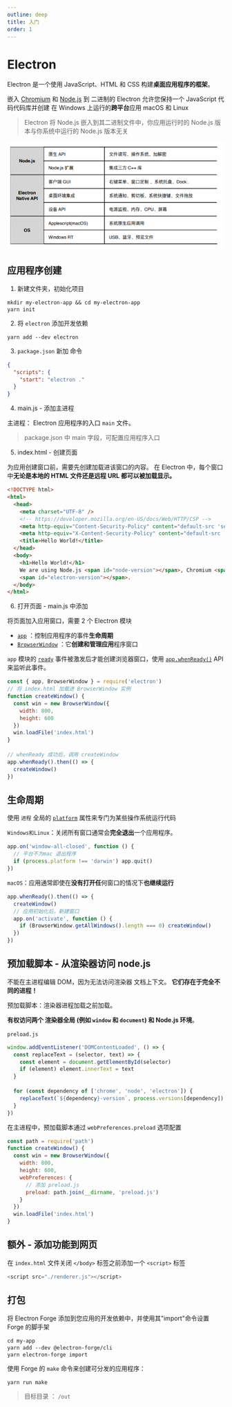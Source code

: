 ```yaml
---
outline: deep
title: 入门
order: 1
---
```


# Electron

Electron 是一个使用 JavaScript、HTML 和 CSS 构建**桌面应用程序的框架**。

嵌入 [Chromium](https://www.chromium.org/) 和 [Node.js](https://nodejs.org/) 到 二进制的 Electron 允许您保持一个 JavaScript 代码代码库并创建 在 Windows 上运行的**跨平台**应用 macOS 和 Linux

> Electron 将 Node.js 嵌入到其二进制文件中，你应用运行时的 Node.js 版本与你系统中运行的 Node.js 版本无关

![image-20211029235047268](guide.assets/image-20211029235047268.png)

## 应用程序创建

1. 新建文件夹，初始化项目

```shell
mkdir my-electron-app && cd my-electron-app
yarn init
```

2. 将 `electron` 添加开发依赖

```shell
yarn add --dev electron
```

3. `package.json` 新加 命令

```json
{
  "scripts": {
    "start": "electron ."
  }
}
```

4. main.js - 添加主进程

主进程： Electron 应用程序的入口 `main` 文件。

> package.json 中 main 字段，可配置应用程序入口

5. index.html - 创建页面

为应用创建窗口前，需要先创建加载进该窗口的内容。 在 Electron 中，每个窗口中**无论是本地的 HTML 文件还是远程 URL 都可以被加载显示。**

```html
<!DOCTYPE html>
<html>
  <head>
    <meta charset="UTF-8" />
    <!-- https://developer.mozilla.org/en-US/docs/Web/HTTP/CSP -->
    <meta http-equiv="Content-Security-Policy" content="default-src 'self'; script-src 'self'" />
    <meta http-equiv="X-Content-Security-Policy" content="default-src 'self'; script-src 'self'" />
    <title>Hello World!</title>
  </head>
  <body>
    <h1>Hello World!</h1>
    We are using Node.js <span id="node-version"></span>, Chromium <span id="chrome-version"></span>, and Electron
    <span id="electron-version"></span>.
  </body>
</html>
```

6. 打开页面 - main.js 中添加

将页面加入应用窗口，需要 2 个 Electron 模块

- [`app`](https://www.electronjs.org/zh/docs/latest/api/app) ：控制应用程序的事件**生命周期**
- [`BrowserWindow`](https://www.electronjs.org/zh/docs/latest/api/browser-window) ：它**创建和管理应用**程序窗口

`app` 模块的 [`ready`](https://www.electronjs.org/zh/docs/latest/api/app#event-ready) 事件被激发后才能创建浏览器窗口，使用 [`app.whenReady()`](https://www.electronjs.org/zh/docs/latest/api/app#appwhenready) API 来监听此事件。

```js
const { app, BrowserWindow } = require('electron')
// 将 index.html 加载进 BrowserWindow 实例
function createWindow() {
  const win = new BrowserWindow({
    width: 800,
    height: 600
  })
  win.loadFile('index.html')
}

// whenReady 成功后，调用 createWindow
app.whenReady().then(() => {
  createWindow()
})
```

## 生命周期

使用 `进程` 全局的 [`platform`](https://nodejs.org/api/process.html#process_process_platform) 属性来专门为某些操作系统运行代码

`Windows和Linux`：关闭所有窗口通常会**完全退出**一个应用程序。

```js
app.on('window-all-closed', function () {
  // 平台不为mac 退出程序
  if (process.platform !== 'darwin') app.quit()
})
```

`macOS`：应用通常即使在**没有打开任**何窗口的情况下**也继续运行**

```js
app.whenReady().then(() => {
  createWindow()
  // 应用初始化后，新建窗口
  app.on('activate', function () {
    if (BrowserWindow.getAllWindows().length === 0) createWindow()
  })
})
```

## 预加载脚本 - 从渲染器访问 node.js

不能在主进程编辑 DOM，因为无法访问渲染器 文档上下文。 **它们存在于完全不同的进程！**

预加载脚本：渲染器进程加载之前加载。

**有权访问两个 渲染器全局 (例如 `window` 和 `document`) 和 Node.js 环境**。

`preload.js`

```js
window.addEventListener('DOMContentLoaded', () => {
  const replaceText = (selector, text) => {
    const element = document.getElementById(selector)
    if (element) element.innerText = text
  }

  for (const dependency of ['chrome', 'node', 'electron']) {
    replaceText(`${dependency}-version`, process.versions[dependency])
  }
})
```

在主进程中，预加载脚本通过 `webPreferences.preload` 选项配置

```js
const path = require('path')
function createWindow() {
  const win = new BrowserWindow({
    width: 800,
    height: 600,
    webPreferences: {
      // 添加 preload.js
      preload: path.join(__dirname, 'preload.js')
    }
  })
  win.loadFile('index.html')
}
```

## 额外 - 添加功能到网页

在 `index.html` 文件关闭 `</body>` 标签之前添加一个 `<script>` 标签

```js
<script src="./renderer.js"></script>
```

## 打包

将 Electron Forge 添加到您应用的开发依赖中，并使用其"import"命令设置 Forge 的脚手架

```shell
cd my-app
yarn add --dev @electron-forge/cli
yarn electron-forge import
```

使用 Forge 的 `make` 命令来创建可分发的应用程序：

```shell
yarn run make
```

> 目标目录 ： `/out`

##
